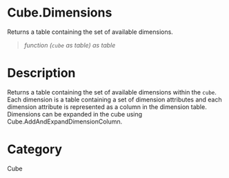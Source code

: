 ﻿# Cube.Dimensions
Returns a table containing the set of available dimensions.
> _function (<code>cube</code> as table) as table_
# Description 
Returns a table containing the set of available dimensions within the <code>cube</code>. Each dimension is a table containing a set of dimension attributes and each dimension attribute is represented as a column in the dimension table. Dimensions can be expanded in the cube using Cube.AddAndExpandDimensionColumn.
# Category 
Cube
